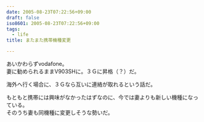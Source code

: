 ```yaml
---
date: 2005-08-23T07:22:56+09:00
draft: false
iso8601: 2005-08-23T07:22:56+09:00
tags:
  - life
title: またまた携帯機種変更

---
```


<div class="entry-body">
  <p>あいかわらずvodafone。<br />
    妻に勧められるままV903SHに。３Ｇに昇格（？）だ。</p>

  <p>海外へ行く場合に、３Ｇなら互いに連絡が取れるという話だ。</p>

  <p>もともと携帯には興味がなかったはずなのに、今では妻よりも新しい機種になっている。<br />
    そのうち妻も同機種に変更しそうな勢いだ。</p>
</div>
